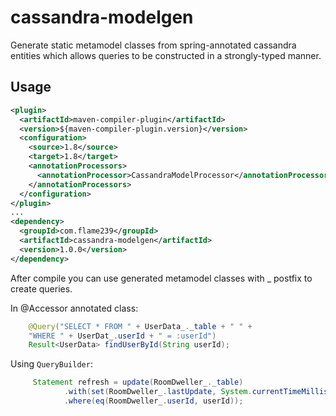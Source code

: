 # cassandra-modelgen
Generate static metamodel classes from spring-annotated cassandra entities which allows queries to be
        constructed in a strongly-typed manner.

## Usage
```xml
<plugin>
  <artifactId>maven-compiler-plugin</artifactId>
  <version>${maven-compiler-plugin.version}</version>
  <configuration>
    <source>1.8</source>
    <target>1.8</target>
    <annotationProcessors>
      <annotationProcessor>CassandraModelProcessor</annotationProcessor>
    </annotationProcessors>
  </configuration>
</plugin>
...
<dependency>
  <groupId>com.flame239</groupId>
  <artifactId>cassandra-modelgen</artifactId>
  <version>1.0.0</version>
</dependency>

```

After compile you can use generated metamodel classes with _ postfix to create queries.

In @Accessor annotated class:
```java
    @Query("SELECT * FROM " + UserData_._table + " " +
    "WHERE " + UserDat_.userId + " = :userId")
    Result<UserData> findUserById(String userId);
```

Using `QueryBuilder`:
```java
     Statement refresh = update(RoomDweller_._table)
            .with(set(RoomDweller_.lastUpdate, System.currentTimeMillis()))
            .where(eq(RoomDweller_.userId, userId));
```

